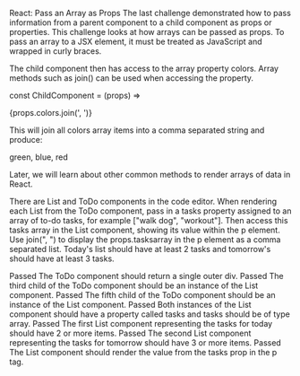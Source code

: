 React: Pass an Array as Props
The last challenge demonstrated how to pass information from a parent component to a child component as props or properties. This challenge looks at how arrays can be passed as props. To pass an array to a JSX element, it must be treated as JavaScript and wrapped in curly braces.

<ParentComponent>
  <ChildComponent colors={["green", "blue", "red"]} />
</ParentComponent>
The child component then has access to the array property colors. Array methods such as join() can be used when accessing the property.

const ChildComponent = (props) => <p>{props.colors.join(', ')}</p>

This will join all colors array items into a comma separated string and produce:

<p>green, blue, red</p>

Later, we will learn about other common methods to render arrays of data in React.


There are List and ToDo components in the code editor. When rendering each List from the ToDo component, pass in a tasks property assigned to an array of to-do tasks, for example ["walk dog", "workout"]. Then access this tasks array in the List component, showing its value within the p element. Use join(", ") to display the props.tasksarray in the p element as a comma separated list. Today's list should have at least 2 tasks and tomorrow's should have at least 3 tasks.

Passed
The ToDo component should return a single outer div.
Passed
The third child of the ToDo component should be an instance of the List component.
Passed
The fifth child of the ToDo component should be an instance of the List component.
Passed
Both instances of the List component should have a property called tasks and tasks should be of type array.
Passed
The first List component representing the tasks for today should have 2 or more items.
Passed
The second List component representing the tasks for tomorrow should have 3 or more items.
Passed
The List component should render the value from the tasks prop in the p tag.